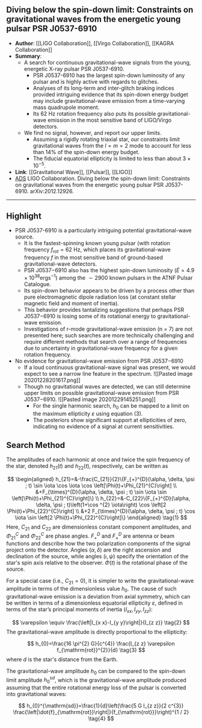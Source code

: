 ## Diving below the spin-down limit: Constraints on gravitational waves from the energetic young pulsar PSR J0537-6910

- **Author**: [[LIGO Collaboration]], [[Virgo Collaboration]], [[KAGRA Collaboration]]
- **Summary**:
	- A search for continuous gravitational-wave signals from the young, energetic X-ray pulsar PSR J0537-6910.
		- PSR J0537-6910 has the largest spin-down luminosity of any pulsar and is highly active with regards to glitches.
		- Analyses of its long-term and inter-glitch braking indices provided intriguing evidence that its spin-down energy budget may include gravitational-wave emission from a time-varying mass quadrupole moment.
		- Its 62 Hz rotation frequency also puts its possible gravitational-wave emission in the most sensitive band of LIGO/Virgo detectors.
	- We find no signal, however, and report our upper limits.
		- Assuming a rigidly rotating triaxial star, our constraints limit gravitational waves from the $l = m = 2$ mode to account for less than 14% of the spin-down energy budget.
		- The fiducial equatorial ellipticity is limited to less than about $3 \times 10^{-5}$.
- **Link**: [[Gravitational Wave]], [[Pulsar]], [[LIGO]]
- [ADS](https://ui.adsabs.harvard.edu/abs/2020arXiv201212926T/abstract) LIGO Collaboration. Diving below the spin-down limit: Constraints on gravitational waves from the energetic young pulsar PSR J0537-6910. arXiv:2012.12926.

___

## Highlight

- PSR J0537-6910 is a particularly intriguing potential gravitational-wave source.
	- It is the fastest-spinning known young pulsar (with rotation frequency $f_{rot}=62$ Hz, which places its gravitational-wave frequency $f$ in the most sensitive band of ground-based gravitational-wave detectors.
	- PSR J0537−6910 also has the highest spin-down luminosity ($\dot{E}=4.9 \times 10^{38} \mathrm{erg} \mathrm{s}^{-1}$) among the $\sim 2900$ known pulsars in the ATNF Pulsar Catalogue.
	- Its spin-down behavior appears to be driven by a process other than pure electromagnetic dipole radiation loss (at constant stellar magnetic field and moment of inertia).
	- This behavior provides tantalizing suggestions that perhaps PSR J0537−6910 is losing some of its rotational energy to gravitational-wave emission.
	- Investigations of r-mode gravitational-wave emission (n = 7) are not presented here; such searches are more technically challenging and require different methods that search over a range of frequencies due to uncertainty in gravitational-wave frequency for a given rotation frequency.
- No evidence for gravitational-wave emission from PSR J0537−6910
	- If a loud continuous gravitational-wave signal was present, we would expect to see a narrow line feature in the spectrum.
		![[Pasted image 20201228201617.png]]
	- Though no gravitational waves are detected, we can still determine upper limits on possible gravitational-wave emission from PSR J0537−6910.
		![[Pasted image 20201229145251.png]]
		- For the single harmonic search, $h_{0}$ can be mapped to a limit on the maximum ellipticity $\varepsilon$ using equation (3).
		- The posteriors show significant support at ellipticities of zero, indicating no evidence of a signal at current sensitivities.

## Search Method

The amplitudes of each harmonic at once and twice the spin frequency of the star, denoted $h_{21}(t)$ and $h_{22}(t)$, respectively, can be written as

$$
\begin{aligned}
h_{21}=&-\frac{C_{21}}{2}\{F_{+}^{D}(\alpha, \delta, \psi ; t) \sin \iota \cos \iota \cos \left[\Phi(t)+\Phi_{21}^{C}\right] \\
&+F_{\times}^{D}(\alpha, \delta, \psi ; t) \sin \iota \sin \left[\Phi(t)+\Phi_{21}^{C}\right]\} \\
h_{22}=&-C_{22}\{F_{+}^{D}(\alpha, \delta, \psi ; t)\left(1+\cos ^{2} \iota\right) \cos \left[2 \Phi(t)+\Phi_{22}^{C}\right] \\
&+2 F_{\times}^{D}(\alpha, \delta, \psi ; t) \cos \iota \sin \left[2 \Phi(t)+\Phi_{22}^{C}\right]\}
\end{aligned} \tag{1}
$$
Here, $C_{21}$ and $C_{22}$ are dimensionless constant component amplitudes, and $\Phi_{21}^{C}$ and $\Phi_{22}^{C}$ are phase angles. $F_{+}^{D}$ and $F_{\times}^{D}$ are antenna or beam functions and describe how the two polarization components of the signal project onto the detector. Angles $(\alpha, \delta)$ are the right ascension and declination of the source, while angles $(\iota, \psi)$ specify the orientation of the star's spin axis relative to the observer. $\Phi(t)$ is the rotational phase of the source.

For a special case (i.e., $C_{21}=0$), it is simpler to write the gravitational-wave amplitude in terms of the dimensionless value $h_{0}$. The cause of such gravitational-wave emission is a deviation from axial symmetry, which can be written in terms of a dimensionless equatorial ellipticity $\varepsilon$, defined in terms of the star’s principal moments of inertia ($I_{x x}, I_{y y}, I_{z z}$):

$$
\varepsilon \equiv \frac{\left|I_{x x}-I_{y y}\right|}{I_{z z}} \tag{2}
$$
The gravitational-wave amplitude is directly proportional to the ellipticity:

$$
h_{0}=\frac{16 \pi^{2} G}{c^{4}} \frac{I_{z z} \varepsilon f_{\mathrm{rot}}^{2}}{d} \tag{3}
$$
where $d$ is the star's distance from the Earth.

The gravitational-wave amplitude $h_{0}$ can be compared to the spin-down limit amplitude $h_{0}^{sd}$, which is the gravitational-wave amplitude produced assuming that the entire rotational energy loss of the pulsar is converted into gravitational waves:

$$
h_{0}^{\mathrm{sd}}=\frac{1}{d}\left(\frac{5 G I_{z z}}{2 c^{3}} \frac{\left|\dot{f}_{\mathrm{rot}}\right|}{f_{\mathrm{rot}}}\right)^{1 / 2} \tag{4}
$$
